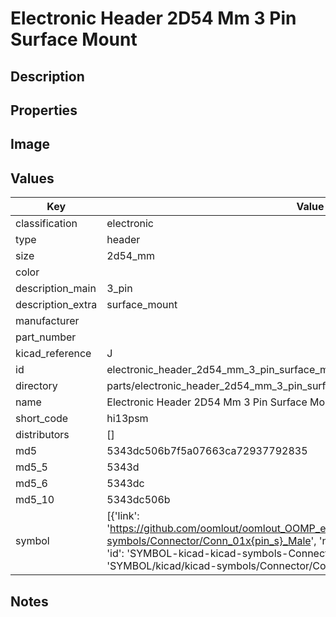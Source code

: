# Electronic Header 2D54 Mm 3 Pin Surface Mount

## Description

## Properties


## Image


## Values

| Key | Value |
| --- | --- |
| classification | electronic |
| type | header |
| size | 2d54_mm |
| color |  |
| description_main | 3_pin |
| description_extra | surface_mount |
| manufacturer |  |
| part_number |  |
| kicad_reference | J |
| id | electronic_header_2d54_mm_3_pin_surface_mount |
| directory | parts/electronic_header_2d54_mm_3_pin_surface_mount |
| name | Electronic Header 2D54 Mm 3 Pin Surface Mount |
| short_code | hi13psm |
| distributors | [] |
| md5 | 5343dc506b7f5a07663ca72937792835 |
| md5_5 | 5343d |
| md5_6 | 5343dc |
| md5_10 | 5343dc506b |
| symbol | [{'link': 'https://github.com/oomlout/oomlout_OOMP_eda_V2/tree/main/SYMBOL/kicad/kicad-symbols/Connector/Conn_01x{pin_s}_Male', 'name': 'Connector : Conn_01x03_Male', 'id': 'SYMBOL-kicad-kicad-symbols-Connector-Conn_01x03_Male', 'directory': 'SYMBOL/kicad/kicad-symbols/Connector/Conn_01x03_Male/'}] |

## Notes


